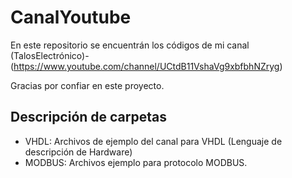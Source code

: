 # CanalYoutube

En este repositorio se encuentrán los códigos de mi canal (TalosElectrónico)-(https://www.youtube.com/channel/UCtdB11VshaVg9xbfbhNZryg)

Gracias por confiar en este proyecto.

## Descripción de carpetas

- VHDL: Archivos de ejemplo del canal para VHDL (Lenguaje de descripción de Hardware)
- MODBUS: Archivos ejemplo para protocolo MODBUS. 
